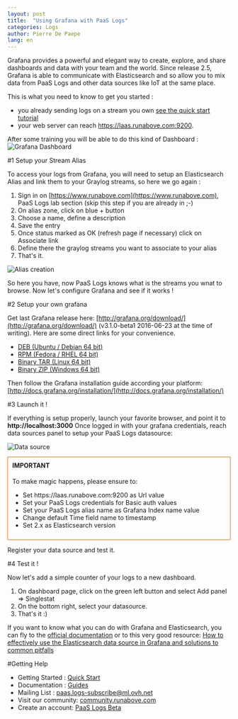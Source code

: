 ```yaml
---
layout: post
title:  "Using Grafana with PaaS Logs"
categories: Logs
author: Pierre De Paepe
lang: en
---
```


Grafana provides a powerful and elegant way to create, explore, and share dashboards and data with your team and the world.
Since release 2.5, Grafana is able to communicate with Elasticsearch and so allow you to mix data from PaaS Logs and other data sources like IoT at the same place.

This is what you need to know to get you started :  

 - you already sending logs on a stream you own [see the quick start tutorial](/kb/en/logs/quick-start.html)
 - your web server can reach https://laas.runabove.com:9200. 

After some training you will be able to do this kind of Dashboard : 
![Grafana Dashboard](/kb/images/2016-02-28-using-grafana-with-laas/grafana.png)

#1 Setup your Stream Alias

To access your logs from Grafana, you will need to setup an Elasticsearch Alias and link them to your Graylog streams, so here we go again : 

 1. Sign in on [https://www.runabove.com](https://www.runabove.com), PaaS Logs lab section (skip this step if you are already in ;-)
 2. On alias zone, click on blue + button
 3. Choose a name, define a description
 4. Save the entry
 5. Once status marked as OK (refresh page if necessary) click on Associate link
 6. Define there the graylog streams you want to associate to your alias
 7. That's it.

![Alias creation](/kb/images/2016-02-28-using-grafana-with-laas/alias.png)

So here you have, now PaaS Logs knows what is the streams you wnat to browse. Now let's configure Grafana and see if it works ! 

#2 Setup your own grafana

Get last Grafana release here: [http://grafana.org/download/](http://grafana.org/download/) (v3.1.0-beta1 2016-06-23 at the time of writing). Here are some direct links for your convenience. 

 - [DEB (Ubuntu / Debian 64 bit)](https://grafanarel.s3.amazonaws.com/builds/grafana_3.1.0-1466666977beta1_amd64.deb)
 - [RPM (Fedora / RHEL 64 bit)](https://grafanarel.s3.amazonaws.com/builds/grafana-3.1.0-1466666977beta1.x86_64.rpm)
 - [Binary TAR (Linux 64 bit)](https://grafanarel.s3.amazonaws.com/builds/grafana-3.1.0-1466666977beta1.linux-x64.tar.gz)
 - [Binary ZIP (Windows 64 bit)](https://grafanarel.s3.amazonaws.com/winbuilds/dist/grafana-3.1.0-beta1.windows-x64.zip)

Then follow the Grafana installation guide according your platform: [http://docs.grafana.org/installation/](http://docs.grafana.org/installation/)

#3 Launch it ! 

If everything is setup properly, launch your favorite browser, and point it to **http://localhost:3000**
Once logged in with your grafana credentials, reach data sources panel to setup your PaaS Logs datasource:

![Data source](/kb/images/2016-02-28-using-grafana-with-laas/datasource.png)

<div class="notice--warning" style="border: 1px #CE6D00 solid;padding: 10px;">
  <h4 style="margin-top:0;">IMPORTANT</h4>
  <p>To make magic happens, please ensure to:</p>
  <ul>
	<li>Set https://laas.runabove.com:9200 as Url value</li>
	<li>Set your PaaS Logs credentials for Basic auth values</li>
	<li>Set your PaaS Logs alias name as Grafana Index name value</li>
	<li>Change default Time field name to timestamp</li>
	<li>Set 2.x as Elasticsearch version</li>
  </ul>
</div>

Register your data source and test it.

#4 Test it !

Now let's add a simple counter of your logs to a new dashboard.

  1. On dashboard page, click on the green left button and select Add panel => Singlestat
  2. On the bottom right, select your datasource.
  3. That's it :)

If you want to know what you can do with Grafana and Elasticsearch, you can fly to the [official documentation](http://docs.grafana.org/datasources/elasticsearch/) or to this very good resource: [How to effectively use the Elasticsearch data source in Grafana and solutions to common pitfalls](https://blog.raintank.io/how-to-effectively-use-the-elasticsearch-data-source-and-solutions-to-common-pitfalls/)

#Getting Help

- Getting Started : [Quick Start](/kb/en/logs/quick-start.html)
- Documentation : [Guides](/kb/en/logs)
- Mailing List : [paas.logs-subscribe@ml.ovh.net](mailto:paas.logs-subscribe@ml.ovh.net)
- Visit our community: [community.runabove.com](https://community.runabove.com)
- Create an account: [PaaS Logs Beta](https://cloud.runabove.com/signup/?launch=paas-logs)

